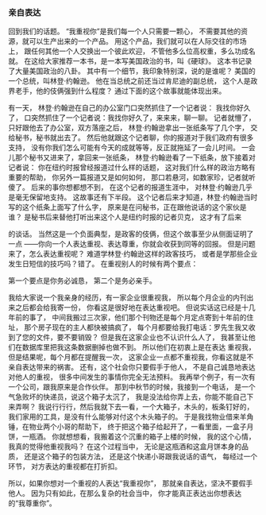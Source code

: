 ### 亲自表达

回到我们的话题。
“我重视你”是我们每一个人只需要一颗心，
不需要其他的资源，就可以生产出来的一个产品。
用这个产品，我们就可以在人际交往的市场上，
跟任何其他一个人交换出一个彼此欢迎，
不管他多么位高权重，多么功成名就。
在这给大家推荐一本书，是一本写美国政治的书，叫《硬球》。
这本书记录了大量美国政治的八卦。
其中有一个细节，我印象特别深，说的是谁呢？
美国的一个总统，叫林登·约翰逊。
他在当总统之前还当过肯尼迪的副总统，
这个人是政界老手，他的伎俩强到什么程度？
通过下面的这个故事就能体现出来。

有一天，
林登·约翰逊在自己的办公室门口突然抓住了一个记者说：
我找你好久了，
口突然抓住了一个记者说：我找你好久了，来来来，聊一聊。
记者就懵了，只好跟他去了办公室，双方落座之后，
林登·约翰逊拿出一张纸条写了几个字，
交给秘书，秘书就出去了。
然后他就跟这个记者聊，你的报道对于我们政府有很多支持，
没有你我们怎么可能有今天的成就等等，反正就拖延了一会儿时间。
一会儿那个秘书又进来了，拿回来一张纸条，
林登·约翰逊看了一下纸条，放下接着对记者说：
你在纽约时报曾经报道过什么样的话题，
这对我们什么样的政治方略有重要的帮助，
你另外一篇报道又是如何如何，
那口若悬河，如数家珍，记者就听傻了。
后来的事你想都想不到，
在这个记者的报道生涯中，
对林登·约翰逊几乎是毫无保留地支持。
这故事还有下半段。
这个记者后来才知道，林登·约翰逊当时写的这个纸条上面写了什么字，
原来是在问秘书，正在跟他说话的这个家伙是谁？
是秘书后来替他打听出来这个人是纽约时报的记者贝克，
这才有了后来

的谈话。
当然这是一个负面典型，是政客的伎俩，但这个故事至少从侧面证明了一点
——你向一个人表达重视、表达尊重，你就会收获到同等的回报。
但是问题来了，怎么表达重视呢？
难道学林登·约翰逊这样的政客技巧，
或者是学那些企业发生日短信的技巧吗？错了。
在重视别人的时候有两个要点：

第一个要点是你务必诚恳，
第二个是务必亲手。

我给大家说一个我亲身的经历，有一家企业很重视我，
所以每个月企业的内刊出来之后都会给我寄一份，
你看这是很好地在表达重视吧。
但说实话这已经是十几年前的事了，
中间我搬过三次家，他们那个刊物还是每个月定点寄到十年前的住址，
那个房子现在的主人都快被搞疯了，
每个月都要给我打电话：罗先生我又收到了您的文件，要不要销毁？
但是我在这家企业也不认识什么人了，
我甚至让他们在数据库里把我这条数据删掉也做不到。
所以他们在初衷上是在表达
重视我，但是结果呢，每个月都在提醒我一次，
这家企业一点都不重视我，你看这就是不亲自表达带来的祸害。
还有，这个社会你只要假手于他人，
不是自己诚恳地表达对他人的重视，
很多中间发生的事情你完全无法预料。
我再举个例子，有一次有一个公司，跟我原来是合作伙伴。
那到中秋节的时候，我接到一个电话，
是一个气急败坏的快递员，说这个箱子太沉了，
我是没法给你弄上去，你能不能自己下来弄啊？
我说行行行，然后我就下去一看，一个大箱子，木头的，板条钉好的，
我们家用的工具，是没有什么能够对付这个木头箱子的。
于是我找物业借来羊角锤，在物业两个小哥的帮助下，
终于把这个箱子给起开了，一看里面，一盒子月饼，一瓶酒。
你就想想看，我搬着这个沉重的箱子上楼的时候，
我的这个心情，我真的觉得他重视我吗？
在这个过程当中，
无论是这瓶酒和这盒月饼本身的品质，
还是这个箱子的包装方法，
还是这个快递小哥跟我说话的语气，
每经过一个环节，
对方表达的重视都在打折扣。

所以，如果你想对一个重视的人表达“我重视你”，
那就亲自表达，坚决不要假手他人。
因为只有如此，在那么复杂的社会当中，
你才能真正表达出你想表达的“我尊重你”。